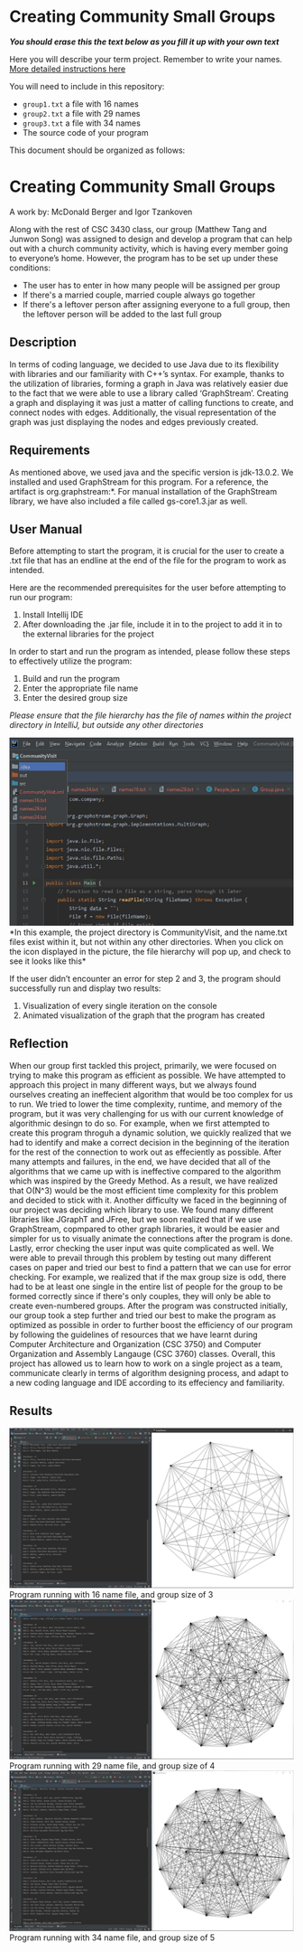 # Creating Community Small Groups

_**You should erase this the text below as you fill it up with your own text**_

Here you will describe your term project. Remember to write your names.
[More detailed instructions here](SmallGroups-Graph.pdf)

You will need to include in this repository:
- `group1.txt` a file with 16 names
- `group2.txt` a file with 29 names
- `group3.txt` a file with 34 names
- The source code of your program

This document should be organized as follows:

# Creating Community Small Groups
A work by: McDonald Berger and Igor Tzankoven

Along with the rest of CSC 3430 class, our group (Matthew Tang and Junwon Song) was assigned to design and develop a program that can help out with a church community activity, which is having every member going to everyone’s home. However, the program has to be set up under these conditions:
- The user has to enter in how many people will be assigned per group
- If there's a married couple, married couple always go together
- If there's a leftover person after assigning everyone to a full group, then the leftover person will be added to the last full group

## Description
In terms of coding language, we decided to use Java due to its flexibility with libraries and our familiarity with C++’s syntax. For example, thanks to the utilization of libraries, forming a graph in Java was relatively easier due to the fact that we were able to use a library called ‘GraphStream’. Creating a graph and displaying it was just a matter of calling functions to create, and connect nodes with edges. Additionally, the visual representation of the graph was just displaying the nodes and edges previously created.

## Requirements
As mentioned above, we used java and the specific version is jdk-13.0.2. We installed and used GraphStream for this program. For a reference, the artifact is org.graphstream:*. For manual installation of the GraphStream library, we have also included a file called gs-core1.3.jar as well. 

## User Manual
Before attempting to start the program, it is crucial for the user to create a .txt file that has an endline at the end of the file for the program to work as intended. 

Here are the recommended prerequisites for the user before attempting to run our program:
1. Install Intellij IDE
2. After downloading the .jar file, include it in to the project to add it in to the external libraries for the project

In order to start and run the program as intended, please follow these steps to effectively utilize the program:
1. Build and run the program
2. Enter the appropriate file name
3. Enter the desired group size

*Please ensure that the file hierarchy has the file of names within the project directory in IntelliJ, but outside any other directories*

<img src="direct.jpg?raw=true"/>
*In this example, the project directory is CommunityVisit, and the name.txt files exist within it, but not within any other directories. When you click on the icon displayed in the picture, the file hierarchy will pop up, and check to see it looks like this*



If the user didn’t encounter an error for step 2 and 3, the program should successfully run and display two results:
1. Visualization of every single iteration on the console
2. Animated visualization of the graph that the program has created

## Reflection
When our group first tackled this project, primarily, we were focused on trying to make this program as efficient as possible. We have attempted to approach this project in many different ways, but we always found ourselves creating an ineffecient algorithm that would be too complex for us to run. We tried to lower the time complexity, runtime, and memory of the program, but it was very challenging for us with our current knowledge of algorithmic desingn to do so. For example, when we first attempted to create this program throguh a dynamic solution, we quickly realized that we had to identify and make a correct decision in the beginning of the iteration for the rest of the connection to work out as effeciently as possible. After many attempts and failures, in the end, we have decided that all of the algorithms that we came up with is ineffective compared to the algorithm which was inspired by the Greedy Method. As a result, we have realized that O(N^3) would be the most efficient time complexity for this problem and decided to stick with it. Another difficulty we faced in the beginning of our project was deciding which library to use. We found many different libraries like JGraphT and JFree, but we soon realized that if we use GraphStream, copmpared to other graph libraries, it would be easier and simpler for us to visually animate the connections after the program is done. Lastly, error checking the user input was quite complicated as well. We were able to prevail through this problem by testing out many different cases on paper and tried our best to find a pattern that we can use for error checking. For example, we realized that if the max group size is odd, there had to be at least one single in the entire list of people for the group to be formed correctly since if there's only couples, they will only be able to create even-numbered groups. After the program was constructed initially, our group took a step further and tried our best to make the program as optimized as possible in order to further boost the efficiency of our program by following the guidelines of resources that we have learnt during Computer Architecture and Organization (CSC 3750) and Computer Organization and Assembly Langauge (CSC 3760) classes. Overall, this project has allowed us to learn how to work on a single project as a team, communicate clearly in terms of algorithm designing process, and adapt to a new coding language and IDE according to its effeciency and familiarity.

## Results

<img src= "names16.JPG?raw=true"/>
Program running with 16 name file, and group size of 3

<img src="names29.JPG?raw=true"/>
Program running with 29 name file, and group size of 4

<img src="names34.JPG?raw=true"/>
Program running with 34 name file, and group size of 5
